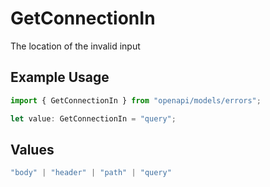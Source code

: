 # GetConnectionIn

The location of the invalid input

## Example Usage

```typescript
import { GetConnectionIn } from "openapi/models/errors";

let value: GetConnectionIn = "query";
```

## Values

```typescript
"body" | "header" | "path" | "query"
```